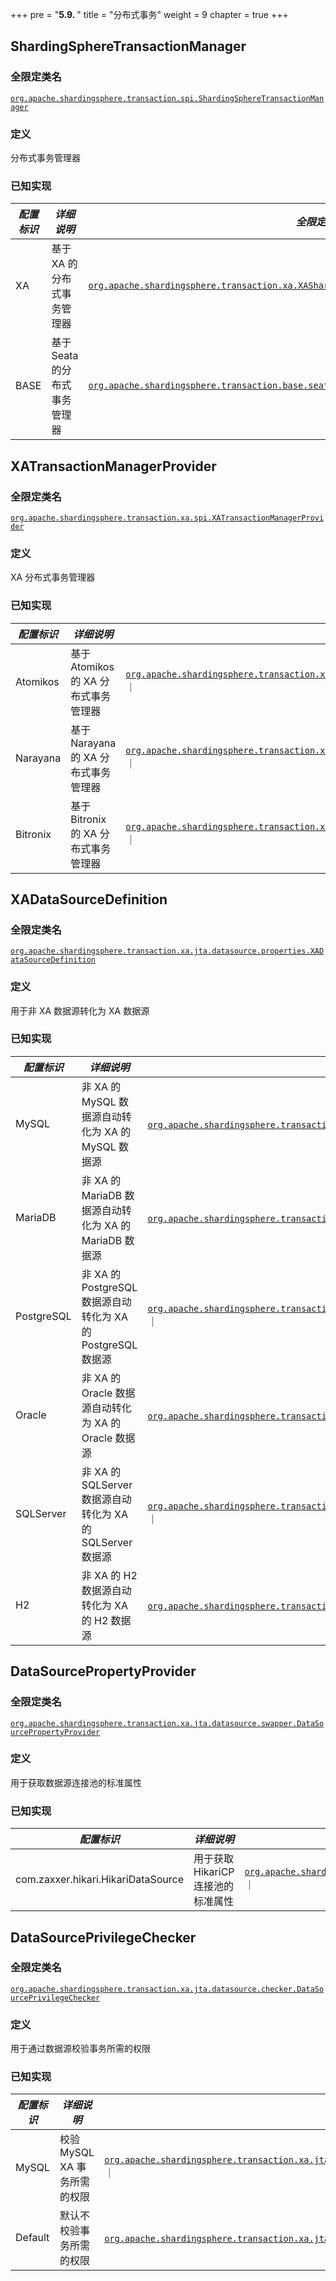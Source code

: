 +++
pre = "<b>5.9. </b>"
title = "分布式事务"
weight = 9
chapter = true
+++

## ShardingSphereTransactionManager

### 全限定类名

[`org.apache.shardingsphere.transaction.spi.ShardingSphereTransactionManager`](https://github.com/apache/shardingsphere/blob/master/kernel/transaction/api/src/main/java/org/apache/shardingsphere/transaction/spi/ShardingSphereTransactionManager.java)

### 定义

分布式事务管理器

### 已知实现

| *配置标识* | *详细说明*             | *全限定类名*                                                                                                                                                                                                                                                                                                    |
|--------|--------------------|------------------------------------------------------------------------------------------------------------------------------------------------------------------------------------------------------------------------------------------------------------------------------------------------------------|
| XA     | 基于 XA 的分布式事务管理器    | [`org.apache.shardingsphere.transaction.xa.XAShardingSphereTransactionManager`](https://github.com/apache/shardingsphere/blob/master/kernel/transaction/type/xa/core/src/main/java/org/apache/shardingsphere/transaction/xa/XAShardingSphereTransactionManager.java)                                       |
| BASE   | 基于 Seata 的分布式事务管理器 | [`org.apache.shardingsphere.transaction.base.seata.at.SeataATShardingSphereTransactionManager`](https://github.com/apache/shardingsphere/blob/master/kernel/transaction/type/base/seata-at/src/main/java/org/apache/shardingsphere/transaction/base/seata/at/SeataATShardingSphereTransactionManager.java) |

## XATransactionManagerProvider

### 全限定类名

[`org.apache.shardingsphere.transaction.xa.spi.XATransactionManagerProvider`](https://github.com/apache/shardingsphere/blob/master/kernel/transaction/type/xa/spi/src/main/java/org/apache/shardingsphere/transaction/xa/spi/XATransactionManagerProvider.java)

### 定义

XA 分布式事务管理器

### 已知实现

| *配置标识*   | *详细说明*                    | *全限定类名*                                                                                                                                                                                                                                                                                                                   |
|----------|---------------------------|---------------------------------------------------------------------------------------------------------------------------------------------------------------------------------------------------------------------------------------------------------------------------------------------------------------------------|
| Atomikos | 基于 Atomikos 的 XA 分布式事务管理器 | [`org.apache.shardingsphere.transaction.xa.atomikos.manager.AtomikosTransactionManagerProvider`](https://github.com/apache/shardingsphere/blob/master/kernel/transaction/type/xa/provider/atomikos/src/main/java/org/apache/shardingsphere/transaction/xa/atomikos/manager/AtomikosTransactionManagerProvider.java) ｜     |
| Narayana | 基于 Narayana 的 XA 分布式事务管理器 | [`org.apache.shardingsphere.transaction.xa.narayana.manager.NarayanaXATransactionManagerProvider`](https://github.com/apache/shardingsphere/blob/master/kernel/transaction/type/xa/provider/narayana/src/main/java/org/apache/shardingsphere/transaction/xa/narayana/manager/NarayanaXATransactionManagerProvider.java) ｜ |
| Bitronix | 基于 Bitronix 的 XA 分布式事务管理器 | [`org.apache.shardingsphere.transaction.xa.bitronix.manager.BitronixXATransactionManagerProvider`](https://github.com/apache/shardingsphere/blob/master/kernel/transaction/type/xa/provider/bitronix/src/main/java/org/apache/shardingsphere/transaction/xa/bitronix/manager/BitronixXATransactionManagerProvider.java) ｜ |

## XADataSourceDefinition

### 全限定类名

[`org.apache.shardingsphere.transaction.xa.jta.datasource.properties.XADataSourceDefinition`](https://github.com/apache/shardingsphere/blob/master/kernel/transaction/type/xa/core/src/main/java/org/apache/shardingsphere/transaction/xa/jta/datasource/properties/XADataSourceDefinition.java)

### 定义

用于非 XA 数据源转化为 XA 数据源

### 已知实现 

| *配置标识*     | *详细说明*                                         | *全限定类名*                                                                                                                                                                                                                                                                                                                                |
|------------|------------------------------------------------|----------------------------------------------------------------------------------------------------------------------------------------------------------------------------------------------------------------------------------------------------------------------------------------------------------------------------------------|
| MySQL      | 非 XA 的 MySQL 数据源自动转化为 XA 的 MySQL 数据源           | [`org.apache.shardingsphere.transaction.xa.jta.datasource.properties.dialect.MySQLXADataSourceDefinition`](https://github.com/apache/shardingsphere/blob/master/kernel/transaction/type/xa/core/src/main/java/org/apache/shardingsphere/transaction/xa/jta/datasource/properties/dialect/MySQLXADataSourceDefinition.java) ｜           |
| MariaDB    | 非 XA 的 MariaDB 数据源自动转化为 XA 的 MariaDB 数据源       | [`org.apache.shardingsphere.transaction.xa.jta.datasource.properties.dialect.MariaDBXADataSourceDefinition`](https://github.com/apache/shardingsphere/blob/master/kernel/transaction/type/xa/core/src/main/java/org/apache/shardingsphere/transaction/xa/jta/datasource/properties/dialect/MariaDBXADataSourceDefinition.java) ｜       |
| PostgreSQL | 非 XA 的 PostgreSQL 数据源自动转化为 XA 的 PostgreSQL 数据源 | [`org.apache.shardingsphere.transaction.xa.jta.datasource.properties.dialect.PostgreSQLXADataSourceDefinition`](https://github.com/apache/shardingsphere/blob/master/kernel/transaction/type/xa/core/src/main/java/org/apache/shardingsphere/transaction/xa/jta/datasource/properties/dialect/PostgreSQLXADataSourceDefinition.java) ｜ |
| Oracle     | 非 XA 的 Oracle 数据源自动转化为 XA 的 Oracle 数据源         | [`org.apache.shardingsphere.transaction.xa.jta.datasource.properties.dialect.OracleXADataSourceDefinition`](https://github.com/apache/shardingsphere/blob/master/kernel/transaction/type/xa/core/src/main/java/org/apache/shardingsphere/transaction/xa/jta/datasource/properties/dialect/OracleXADataSourceDefinition.java) ｜         |
| SQLServer  | 非 XA 的 SQLServer 数据源自动转化为 XA 的 SQLServer 数据源   | [`org.apache.shardingsphere.transaction.xa.jta.datasource.properties.dialect.SQLServerXADataSourceDefinition`](https://github.com/apache/shardingsphere/blob/master/kernel/transaction/type/xa/core/src/main/java/org/apache/shardingsphere/transaction/xa/jta/datasource/properties/dialect/SQLServerXADataSourceDefinition.java) ｜   |
| H2         | 非 XA 的 H2 数据源自动转化为 XA 的 H2 数据源                 | [`org.apache.shardingsphere.transaction.xa.jta.datasource.properties.dialect.H2XADataSourceDefinition`](https://github.com/apache/shardingsphere/blob/master/kernel/transaction/type/xa/core/src/main/java/org/apache/shardingsphere/transaction/xa/jta/datasource/properties/dialect/H2XADataSourceDefinition.java) ｜                 |

## DataSourcePropertyProvider

### 全限定类名

[`org.apache.shardingsphere.transaction.xa.jta.datasource.swapper.DataSourcePropertyProvider`](https://github.com/apache/shardingsphere/blob/master/kernel/transaction/type/xa/core/src/main/java/org/apache/shardingsphere/transaction/xa/jta/datasource/swapper/DataSourcePropertyProvider.java)

### 定义

用于获取数据源连接池的标准属性

### 已知实现

| *配置标识*                             | *详细说明*                 | *全限定类名*                                                                                                                                                                                                                                                                                                    |
|------------------------------------|------------------------|------------------------------------------------------------------------------------------------------------------------------------------------------------------------------------------------------------------------------------------------------------------------------------------------------------|
| com.zaxxer.hikari.HikariDataSource | 用于获取 HikariCP 连接池的标准属性 | [`org.apache.shardingsphere.transaction.xa.jta.datasource.swapper.impl.HikariCPPropertyProvider`](https://github.com/apache/shardingsphere/blob/master/kernel/transaction/type/xa/core/src/main/java/org/apache/shardingsphere/transaction/xa/jta/datasource/swapper/impl/HikariCPPropertyProvider.java) ｜ |

## DataSourcePrivilegeChecker

### 全限定类名

[`org.apache.shardingsphere.transaction.xa.jta.datasource.checker.DataSourcePrivilegeChecker`](https://github.com/apache/shardingsphere/blob/master/kernel/transaction/type/xa/core/src/main/java/org/apache/shardingsphere/transaction/xa/jta/datasource/checker/DataSourcePrivilegeChecker.java)

### 定义

用于通过数据源校验事务所需的权限

### 已知实现

| *配置标识*  | *详细说明*           | *全限定类名*                                                                                                                                                                                                                                                                                                                        |
|---------|------------------|--------------------------------------------------------------------------------------------------------------------------------------------------------------------------------------------------------------------------------------------------------------------------------------------------------------------------------|
| MySQL   | 校验 MySQL XA 事务所需的权限 | [`org.apache.shardingsphere.transaction.xa.jta.datasource.checker.dialect.MySQLDataSourcePrivilegeChecker`](https://github.com/apache/shardingsphere/blob/master/kernel/transaction/type/xa/core/src/main/java/org/apache/shardingsphere/transaction/xa/jta/datasource/checker/dialect/MySQLDataSourcePrivilegeChecker.java) ｜ |
| Default | 默认不校验事务所需的权限     | [`org.apache.shardingsphere.transaction.xa.jta.datasource.checker.DefaultDataSourcePrivilegeChecker`](https://github.com/apache/shardingsphere/blob/master/kernel/transaction/type/xa/core/src/main/java/org/apache/shardingsphere/transaction/xa/jta/datasource/checker/DefaultDataSourcePrivilegeChecker.java) ｜             |
